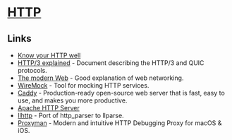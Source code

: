 # [HTTP](https://developer.mozilla.org/en-US/docs/Web/HTTP)

## Links

- [Know your HTTP well](https://github.com/for-GET/know-your-http-well)
- [HTTP/3 explained](https://github.com/bagder/http3-explained) - Document describing the HTTP/3 and QUIC protocols.
- [The modern Web](http://ninenines.eu/docs/en/cowboy/1.0/guide/modern_web/) - Good explanation of web networking.
- [WireMock](https://github.com/tomakehurst/wiremock) - Tool for mocking HTTP services.
- [Caddy](https://github.com/mholt/caddy) - Production-ready open-source web server that is fast, easy to use, and makes you more productive.
- [Apache HTTP Server](https://github.com/apache/httpd)
- [llhttp](https://github.com/nodejs/llhttp) - Port of http_parser to llparse.
- [Proxyman](https://github.com/ProxymanApp/Proxyman) - Modern and intuitive HTTP Debugging Proxy for macOS & iOS.
